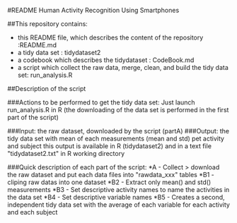 #README Human Activity Recognition Using Smartphones

##This repository contains:
* this README file, which describes the content of the repository :README.md
* a tidy data set : tidydataset2
* a codebook which describes the tidydataset : CodeBook.md
* a script which collect the raw data, merge, clean, and build the tidy data set: run_analysis.R


##Description of the script 

###Actions to be performed to get the tidy data set: 
Just launch run_analysis.R in R
(the downloading of the data set is performed in the first part of the script)

###Input:
the raw dataset, downloaded by the script (partA)
###Output: 
the tidy data set with mean of each measurements (mean and std) pet activity and subject
this output is available in R (tidydataset2) and in a text file "tidydataset2.txt" in R working directory

###Quick description of each part of the script:
*A  - Collect > download the raw dataset and put each data files into "rawdata_xxx" tables
*B1 - cliping  raw datas into one dataset
*B2 - Extract only mean() and std() measurements
*B3 - Set descriptive activity names to name the activities in the data set
*B4 - Set descriptive variable names
*B5 - Creates a second, independent tidy data set with the average of each variable
     for each activity and each subject

	 